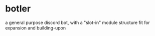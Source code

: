 # botler
a general purpose discord bot, with a "slot-in" module structure fit for expansion and building-upon
